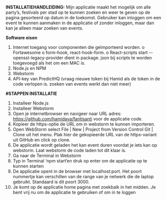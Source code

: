 **INSTALLATIEHANDLEIDING:**
Mijn applicatie maakt het mogelijk om alle party’s, festivals per stad op te kunnen zoeken en weer te geven op de pagina gesorteerd op datum in de toekomst.
Gebruiker kan inloggen om een event te kunnen aanmaken in de applicatie of zonder inloggen, maar dan kan je alleen maar zoeken van events.

**Software eisen**

1.	Internet toegang voor componenten die geïmporteerd worden.
      o	Fortawesome
      o	form-hook, react-hook-form.
      o	React-scripts start --openssl-legacy-provider dient in package. json bij scripts te worden toegevoegd als het om een MAC is.
2.	Node.js en NPM
3.	Webstorm
4.	API-key van PredictHQ (vraag nieuwe token bij Hamid als de token in de code verlopen is. zoeken van events werkt dan niet meer)


**#STAPPEN INSTALLATIE**
1.	Installeer Node.js
2.	Installeer Webstorm
3.	Open je internetbrowser en navigeer naar URL adres: https://github.com/hamidaya/fantisanti voor de applicatie code.
4.	Kopieer de https-optie de URL om in webstorm te kunnen importeren.
5.	Open WebStorm select File | New | Project from Version Control Git | Clone uit het menu. Plak hier de gekopieerde URL van de https-variant uit GitHub en click op clone.
6.	De applicatie wordt geladen het kan event duren voordat je iets kan op webstorm. Laat webstorm de code laden tot dit klaar is.
7.	Ga naar de Terminal in Webstorm
8.	Typ in Terminal ‘npm start’en druk op enter om de applicatie op te kunnen starten
9.	De applicatie opent in de browser met localhost:port. Het poort nummertje kan verschillen van de range van je netwerk die de laptop gebruikt. Standaard is dit poort 3000.
10.	Je komt op de applicatie home pagina met zoekbalk in het midden. Je bent vrij nu om de applicatie te gebruiken of om in te loggen
